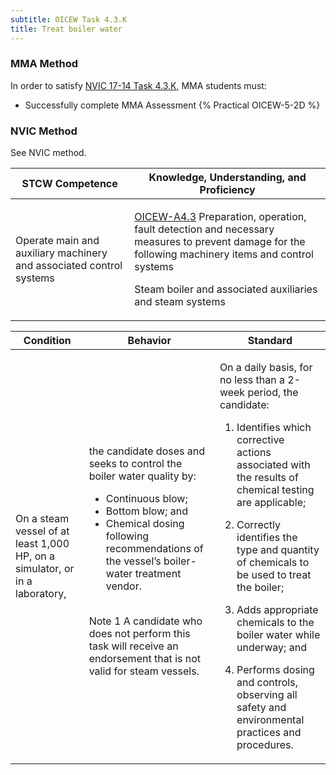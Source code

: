 ```yaml
---
subtitle: OICEW Task 4.3.K 
title: Treat boiler water
---
```



### MMA Method

In order to satisfy  [NVIC 17-14  Task  4.3.K](/stcw23/assets/images/nvic-17-14.pdf), MMA students must:

* Successfully complete MMA Assessment {% Practical OICEW-5-2D %}


### NVIC Method

<a onclick="togglevisibility('nvic_methods')" >See NVIC method.</a>

<div id='nvic_methods' class='hide'>

<table>
<thead>
<tr>
<th class='forty'> STCW Competence </th>
<th class='sixty'> Knowledge, Understanding, and Proficiency </th>
</tr>
</thead>




<tbody>
<tr><td markdown='1'>

Operate main and auxiliary machinery and associated control systems

</td><td markdown='1'>

[OICEW-A4.3](../../tables/31.html#OICEW-A4.3) Preparation, operation, fault detection and necessary measures to prevent damage for the following machinery items and control systems 

Steam boiler and associated auxiliaries and steam systems

</td></tr>


</tbody>
</table>


<table>
<thead>
<tr><th class='twenty'>  Condition </th><th class='twenty'> Behavior </th><th  class='sixty'>Standard </th></tr>
</thead>
<tbody >



<tr><td markdown='1'>

On a steam vessel of at least 1,000 HP, on a simulator, or in a laboratory,

</td><td markdown='1'>

the candidate doses and seeks to control the boiler water quality by:

* Continuous blow;
* Bottom blow; and
* Chemical dosing following recommendations of the vessel’s boiler-water treatment vendor.

<br>

<div class="tooltip">Note 1
<span class="tooltiptext">
A candidate who does not perform this task will receive an endorsement that is not valid for steam vessels.
</span>
</div>


</td><td markdown='1'>

On a daily basis, for no less than a 2-week period, the candidate:

1. Identifies which corrective actions associated with the results of chemical testing are applicable;

2. Correctly identifies the type and quantity of chemicals to be used to treat the boiler;

3. Adds appropriate chemicals to the boiler water while underway; and

4. Performs dosing and controls, observing all safety and environmental practices and procedures.

</td></tr>
</tbody>
</table>
</div>
